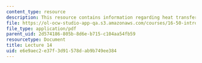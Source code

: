```yaml
---
content_type: resource
description: This resource contains information regarding heat transfer and cooling.
file: https://ol-ocw-studio-app-qa.s3.amazonaws.com/courses/16-50-introduction-to-propulsion-systems-spring-2012/e6e9aec2e37f3d91578dab9b749ee384_MIT16_50S12_lec14.pdf
file_type: application/pdf
parent_uid: 2d574186-805b-8d6e-b715-c104aa54fb59
resourcetype: Document
title: Lecture 14
uid: e6e9aec2-e37f-3d91-578d-ab9b749ee384
---
```

